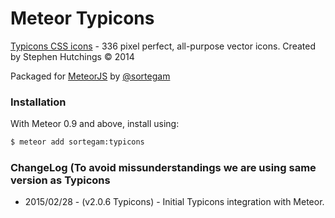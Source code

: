 Meteor Typicons
===============

[Typicons CSS icons](http://typicons.com) - 336 pixel perfect, all-purpose vector icons.
Created by Stephen Hutchings © 2014

Packaged for [MeteorJS](http://meteor.com) by [@sortegam](http://www.twitter.com/sortegam)


### Installation

With Meteor 0.9 and above, install using:

```sh
$ meteor add sortegam:typicons
```

### ChangeLog (To avoid missunderstandings we are using same version as Typicons

- 2015/02/28 - (v2.0.6 Typicons) - Initial Typicons integration with Meteor.
